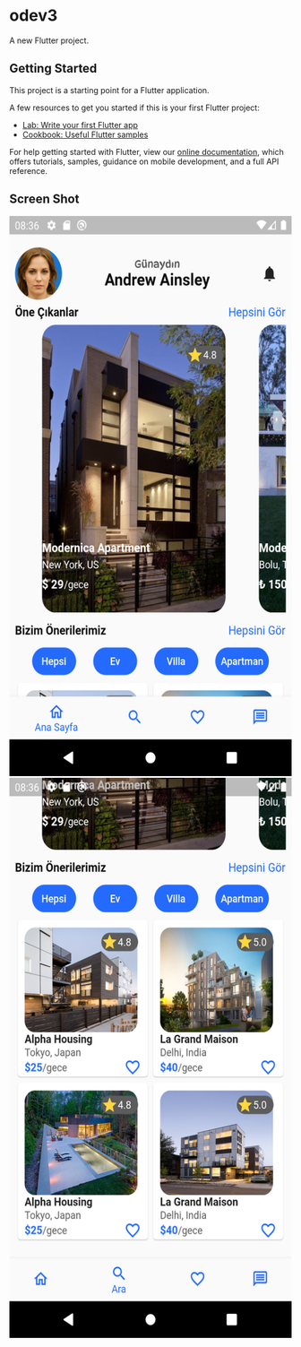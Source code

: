 # odev3

A new Flutter project.

## Getting Started

This project is a starting point for a Flutter application.

A few resources to get you started if this is your first Flutter project:

- [Lab: Write your first Flutter app](https://flutter.dev/docs/get-started/codelab)
- [Cookbook: Useful Flutter samples](https://flutter.dev/docs/cookbook)

For help getting started with Flutter, view our
[online documentation](https://flutter.dev/docs), which offers tutorials,
samples, guidance on mobile development, and a full API reference.

## Screen Shot

<img src="https://raw.githubusercontent.com/mertcan14/flutter_bootcamp_odev3/main/screenshot/Screenshot_1661330202.png" width="600" height="1000" />
<img src="https://raw.githubusercontent.com/mertcan14/flutter_bootcamp_odev3/main/screenshot/Screenshot_1661330213.png" width="600" height="1000" />
